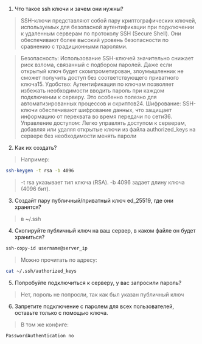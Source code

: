 1. Что такое ssh ключи и зачем они нужны?
>SSH-ключи представляют собой пару криптографических ключей, используемых для безопасной аутентификации при подключении к удаленным серверам по протоколу SSH (Secure Shell). Они обеспечивают более высокий уровень безопасности по сравнению с традиционными паролями.

>Безопасность: Использование SSH-ключей значительно снижает риск взлома, связанный с подбором паролей. Даже если открытый ключ будет скомпрометирован, злоумышленник не сможет получить доступ без соответствующего приватного ключа15.
>Удобство: Аутентификация по ключам позволяет избежать необходимости вводить пароль при каждом подключении к серверу. Это особенно полезно для автоматизированных процессов и скриптов24.
>Шифрование: SSH-ключи обеспечивают шифрование данных, что защищает информацию от перехвата во время передачи по сети36.
>Управление доступом: Легко управлять доступом к серверам, добавляя или удаляя открытые ключи из файла authorized_keys на сервере без необходимости менять пароли
2. Как их создать? 
> Например:
```sh
ssh-keygen -t rsa -b 4096
```
>-t rsa указывает тип ключа (RSA).
>-b 4096 задает длину ключа (4096 бит).
3. Создайт пару публичный/приватный ключ ed_25519, где они хранятся?
> в ~/.ssh
4. Скопируйте публичный ключ на ваш сервер, в каком файле он будет храниться?
```sh
ssh-copy-id username@server_ip
```
>Можно прочитать по адресу:
```sh
cat ~/.ssh/authorized_keys
```
5. Попробуйте подключиться к серверу, у вас запросили пароль?
> Нет, пороль не попросли, так как был указан публичный ключ
6. Запретите подключение с паролем для всех пользователей, оставьте только с помощью ключа.
> В том же конфиге:
```sh
PasswordAuthentication no
```
